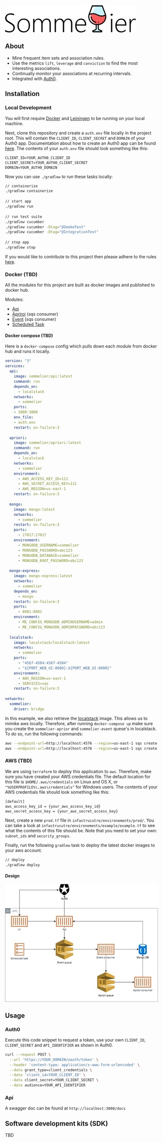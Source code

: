![Sommelier](./resources/img/sommelier.png)

## About
* Mine frequent item sets and association rules. 
* Use the metrics `lift`, `leverage` and `conviction` to find the most interesting associations.
* Continually monitor your associations at recurring intervals.
* Integrated with [Auth0](https://auth0.com/).

## Installation

### Local Development

You will first require [Docker](https://www.docker.com/) and [Leiningen](https://leiningen.org/) to be running on your local machine. 

Next, clone this repository and create a `auth.env` file locally in the project root. This will contain the `CLIENT_ID`, `CLIENT_SECRET` and `DOMAIN` of your Auth0 app. 
Documentation about how to create an Auth0 app can be found [here](https://auth0.com/docs/getting-started/set-up-app).
The contents of your `auth.env` file should look something like this: 
```text
CLIENT_ID=YOUR_AUTH0_CLIENT_ID
CLIENT_SECRET=YOUR_AUTH0_CLIENT_SECRET
DOMAIN=YOUR_AUTH0_DOMAIN
```

Now you can use `./gradlew` to run these tasks locally: 

```bash
// containerize
./gradlew containerize 

// start app
./gradlew run

// run test suite
./gradlew cucumber
./gradlew cucumber -Dtag="@SmokeTest"
./gradlew cucumber -Dtag="@IntegrationTest"

// stop app
./gradlew stop
```

If you would like to contribute to this project then please adhere to the rules [here](link).

### Docker (TBD)

All the modules for this project are built as docker images and published to docker hub.  

Modules: 
* [Api]()
* [Apriroi]() (sqs consumer)
* [Event]() (sqs consumer)
* [Scheduled Task]()

#### Docker compose (TBD)

Here is a `docker-compose` config which pulls down each module from docker hub and runs it locally. 

```yaml
version: "3"
services:
  api:
    image: sommelier/api:latest
    command: run
    depends_on:
      - localstack
    networks:
      - sommelier
    ports:
    - 3000:3000
    env_file:
    - auth.env
    restart: on-failure:3

  apriori:
    image: sommelier/apriori:latest
    command: run
    depends_on:
      - localstack
    networks:
      - sommelier
    environment:
      - AWS_ACCESS_KEY_ID=111
      - AWS_SECRET_ACCESS_KEY=111
      - AWS_REGION=us-east-1
    restart: on-failure:3

  mongo:
    image: mongo:latest
    networks:
      - sommelier
    restart: on-failure:3
    ports:
      - 27017:27017
    environment:
      - MONGODB_USERNAME=sommelier
      - MONGODB_PASSWORD=abc123
      - MONGODB_DATABASE=sommelier
      - MONGODB_ROOT_PASSWORD=abc123

  mongo-express:
    image: mongo-express:latest
    networks:
      - sommelier
    depends_on:
      - mongo
    restart: on-failure:3
    ports:
      - 8081:8081
    environment:
      - ME_CONFIG_MONGODB_ADMINUSERNAME=admin
      - ME_CONFIG_MONGODB_ADMINPASSWORD=abc123

  localstack:
    image: localstack/localstack:latest
    networks:
      - sommelier
    ports:
      - "4567-4584:4567-4584"
      - "${PORT_WEB_UI-8080}:${PORT_WEB_UI-8080}"
    environment:
      - AWS_REGION=us-east-1
      - SERVICES=sqs
    restart: on-failure:3

networks:
  sommelier:
    driver: bridge
```

In this example, we also retrieve the [localstack](https://github.com/localstack/localstack) image. 
This allows us to mimike aws locally.
Therefore, after running `docker-compose up` make sure you create the `sommelier-aprior` and `sommelier-event` quese's in localstack. 
To do so, run the following commands: 

```bash 
aws --endpoint-url=http://localhost:4576 --region=us-east-1 sqs create-queue --queue-name "sommelier-apriori"
aws --endpoint-url=http://localhost:4576 --region=us-east-1 sqs create-queue --queue-name "sommelier-event"
```

### AWS (TBD)
We are using `terraform` to deploy this application to `aws`. Therefore, make sure you have created your AWS credentials file. The default location for this file is `$HOME/.aws/credentials` on Linux and OS X, or `"%USERPROFILE%\.aws\credentials"` for Windows users.
The contents of your AWS credentials file should look something like this: 
```text
[default]
aws_access_key_id = {your_aws_access_key_id}
aws_secret_access_key = {your_aws_secret_access_key}
```

Next, create a new `prod.tf` file in `infastrucutre/environements/prod/`. 
You can take a look at `infastrucutre/environements/example/example.tf` to see what the contents of this file should be. 
Note that you need to set your own: `subnet_ids` and `security_groups`. 

Finally, run the following `gradlew` task to deploy the latest docker images to your aws account. 

```bash
// deploy
./gradlew deploy
```

#### Design

![design](resources/img/design.jpg)

## Usage

### Auth0

Execute this code snippet to request a token, use your own `CLIENT_ID`, `CLIENT_SECRET` and `API_IDENTIFIER` as shown in Auth0. 

```bash
curl --request POST \
  --url 'https://YOUR_DOMAIN/oauth/token' \
  --header 'content-type: application/x-www-form-urlencoded' \
  --data grant_type=client_credentials \
  --data 'client_id=YOUR_CLIENT_ID' \
  --data client_secret=YOUR_CLIENT_SECRET \
  --data audience=YOUR_API_IDENTIFIER
```

### Api

A swagger doc can be found at `http://localhost:3000/docs`

## Software development kits (SDK)
TBD


